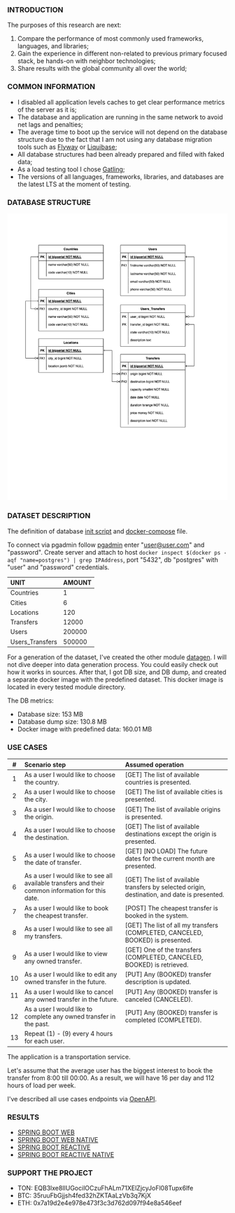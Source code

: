 ### INTRODUCTION

The purposes of this research are next:
1. Compare the performance of most commonly used frameworks, languages, and libraries;
2. Gain the experience in different non-related to previous primary focused stack, be hands-on with neighbor technologies;
3. Share results with the global community all over the world;


### COMMON INFORMATION

* I disabled all application levels caches to get clear performance metrics of the server as it is;
* The database and application are running in the same network to avoid net lags and penalties;
* The average time to boot up the service will not depend on the database structure due to the fact that I am not using any database migration tools such as [Flyway](https://flywaydb.org/) or [Liquibase](https://www.liquibase.org/);
* All database structures had been already prepared and filled with faked data;
* As a load testing tool I chose [Gatling](https://gatling.io/);
* The versions of all languages, frameworks, libraries, and databases are the latest LTS at the moment of testing.

### DATABASE STRUCTURE
![](./database/database-structure.png)

### DATASET DESCRIPTION

The definition of database [init script](./database/docker/database_definition.sql) and [docker-compose](./database/docker/docker-compose.yml) file.

To connect via pgadmin follow [pgadmin](localhost:5050) enter "user@user.com" and "password".
Create server and attach to host `docker inspect $(docker ps -aqf "name=postgres") | grep IPAddress`, port "5432", db "postgres" with "user" and "password" credentials.

|       UNIT      | AMOUNT |
|:----------------|:-------|
| Countries       | 1      |
| Cities          | 6      |
| Locations       | 120    |
| Transfers       | 12000  |
| Users           | 200000 |
| Users_Transfers | 500000 |

For a generation of the dataset, I've created the other module [datagen](./datagen). I will not dive deeper into data generation process.
You could easily check out how it works in sources. After that, I got DB size, and DB dump, and created a separate docker image with the predefined dataset.
This docker image is located in every tested module directory.

The DB metrics:

* Database size: 153 MB
* Database dump size: 130.8 MB
* Docker image with predefined data: 160.01 MB

### USE CASES

| #    | Scenario step          | Assumed operation           |
| :--: | :--------------------- | :-------------------------- |
| 1    | As a user I would like to choose the country. | [GET] The list of available countries is presented. |
| 2    | As a user I would like to choose the city. | [GET] The list of available cities is presented. |
| 3    | As a user I would like to choose the origin. | [GET] The list of available origins is presented. |
| 4    | As a user I would like to choose the destination. | [GET] The list of available destinations except the origin is presented.  |
| 5    | As a user I would like to choose the date of transfer. | [GET] [NO LOAD] The future dates for the current month are presented. |
| 6    | As a user I would like to see all available transfers and their common information for this date. | [GET] The list of available transfers by selected origin, destination, and date is presented. |
| 7    | As a user I would like to book the cheapest transfer. | [POST] The cheapest transfer is booked in the system. |
| 8    | As a user I would like to see all my transfers. | [GET] The list of all my transfers (COMPLETED, CANCELED, BOOKED) is presented. |
| 9    | As a user I would like to view any owned transfer. | [GET] One of the transfers (COMPLETED, CANCELED, BOOKED) is retrieved. |
| 10   | As a user I would like to edit any owned transfer in the future. | [PUT] Any (BOOKED) transfer description is updated. |
| 11   | As a user I would like to cancel any owned transfer in the future. | [PUT] Any (BOOKED) transfer is canceled (CANCELED).  |
| 12   | As a user I would like to complete any owned transfer in the past. | [PUT] Any (BOOKED) transfer is completed (COMPLETED).  |
| 13   | Repeat (1) - (9) every 4 hours for each user. | |

The application is a transportation service.

Let's assume that the average user has the biggest interest to book the transfer from 8:00 till 00:00.
As a result, we will have 16 per day and 112 hours of load per week.

I've described all use cases endpoints via [OpenAPI](./api/a2b.yaml).

### RESULTS

* [SPRING BOOT WEB](spring-boot-web/README.md)
* [SPRING BOOT WEB NATIVE](spring-boot-web-native/README.md)
* [SPRING BOOT REACTIVE](spring-boot-reactive/README.md)
* [SPRING BOOT REACTIVE NATIVE](spring-boot-reactive-native/README.md)

### SUPPORT THE PROJECT

* TON: EQB3lxe8IlUGocilOCzuFhALm71XElZjcyJoFl08Tupx6lfe
* BTC: 35ruuFbGjjsh4fed32hZKTAaLzVb3q7KjX
* ETH: 0x7a19d2e4e978e473f3c3d762d097f94e8a546eef